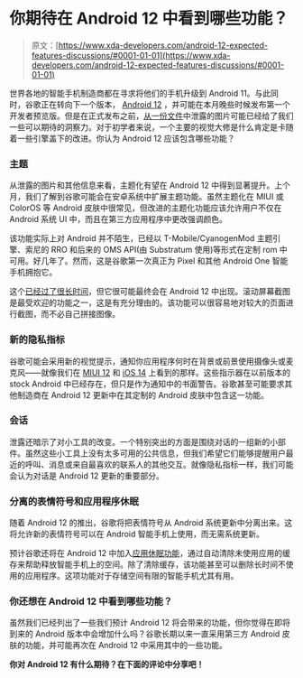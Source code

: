 # 你期待在 Android 12 中看到哪些功能？

> 原文：[https://www.xda-developers.com/android-12-expected-features-discussions/#0001-01-01](https://www.xda-developers.com/android-12-expected-features-discussions/#0001-01-01)

世界各地的智能手机制造商都在寻求将他们的手机升级到 Android 11。与此同时，谷歌正在转向下一个版本， [Android 12](https://www.xda-developers.com/android-12) ，并可能在本月晚些时候发布第一个开发者预览版。但是在正式发布之前，[从一份文件](https://www.xda-developers.com/android-12-first-look-screenshots/)中泄露的图片可能已经给了我们一些可以期待的洞察力。对于初学者来说，一个主要的视觉大修是什么肯定是卡随着一些引擎盖下的改进。你认为 Android 12 应该包含哪些功能？

### 主题

从泄露的图片和其他信息来看，主题化有望在 Android 12 中得到显著提升。上个月，我们了解到谷歌可能会在安卓系统中扩展主题功能。虽然主题化在 MIUI 或 ColorOS 等 Android 皮肤中很常见，但改进的主题化功能应该允许用户不仅在 Android 系统 UI 中，而且在第三方应用程序中更改强调颜色。

该功能实际上对 Android 并不陌生，已经以 T-Mobile/CyanogenMod 主题引擎、索尼的 RRO 和后来的 OMS API(由 Substratum 使用)等形式在定制 rom 中可用。好几年了。然而，这是谷歌第一次真正为 Pixel 和其他 Android One 智能手机拥抱它。

这个[已经过了很长时间](https://www.xda-developers.com/android-11-ama-summary/)，但它很可能最终会在 Android 12 中出现。滚动屏幕截图是最受欢迎的功能之一，这是有充分理由的。该功能可以很容易地对较大的页面进行截图，而不必自己拼接图像。

### 新的隐私指标

谷歌可能会采用新的视觉提示，通知你应用程序何时在背景或前景使用摄像头或麦克风——就像我们在 [MIUI 12](https://www.xda-developers.com/miui-12-hands-on-new-features-added-xiaomi-android/) 和 [iOS 14](https://www.apple.com/in/newsroom/2020/06/apple-reimagines-the-iphone-experience-with-ios-14/#gallery-c254482b2da4b186e186b276bc64443e:~:text=more%20transparency%20into%20an%20app%E2%80%99s%20use%20of%20the%20microphone%20and%20camera.) 上看到的那样。这些指示器在以前版本的 stock Android 中已经存在，但只是作为通知中的书面警告。谷歌甚至可能要求其他制造商在 Android 12 更新中在其定制的 Android 皮肤中包含这一功能。

### 会话

泄露还暗示了对小工具的改变。一个特别突出的方面是围绕对话的一组新的小部件。虽然这些小工具上没有太多可用的公共信息，但我们希望它们能够提醒用户最近的呼叫、消息或来自最喜欢的联系人的其他交互。就像隐私指标一样，我们可能会认为对话是 Android 12 更新的重要部分。

### 分离的表情符号和应用程序休眠

随着 Android 12 的推出，谷歌将把表情符号从 Android 系统更新中分离出来。这将允许新的表情符号可以在 Android 智能手机上使用，而无需系统更新。

预计谷歌还将在 Android 12 中加入[应用休眠功能](https://www.xda-developers.com/android-12-hibernate-apps)，通过自动清除未使用应用的缓存来帮助释放智能手机上的空间。除了清除缓存，该功能甚至可以删除长时间不使用的应用程序。这项功能对于存储空间有限的智能手机尤其有用。

### 你还想在 Android 12 中看到哪些功能？

虽然我们已经列出了一些我们预计 Android 12 将会带来的功能，但你觉得在即将到来的 Android 版本中会增加什么吗？谷歌长期以来一直采用第三方 Android 皮肤的功能，并可能再次在 Android 12 中采用其中的一些功能。

**你对 Android 12 有什么期待？在下面的评论中分享吧！**